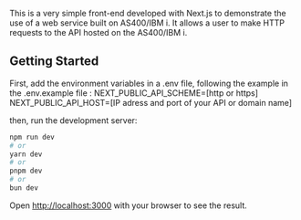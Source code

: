 This is a very simple front-end developed with Next.js to demonstrate the use of a web service built on AS400/IBM i. It allows a user to make HTTP requests to the API hosted on the AS400/IBM i.

## Getting Started

First, add the environment variables in a .env file, following the example in the .env.example file :
NEXT_PUBLIC_API_SCHEME=[http or https]
NEXT_PUBLIC_API_HOST=[IP adress and port of your API or domain name]

then, run the development server:

```bash
npm run dev
# or
yarn dev
# or
pnpm dev
# or
bun dev
```

Open [http://localhost:3000](http://localhost:3000) with your browser to see the result.
